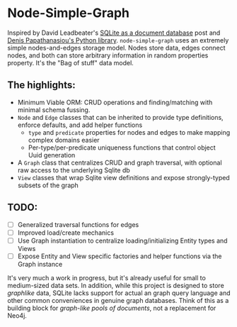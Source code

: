 # Node-Simple-Graph

Inspired by David Leadbeater's [SQLite as a document database](https://dgl.cx/2020/06/sqlite-json-support) post and [Denis Papathanasiou's Python library](https://github.com/dpapathanasiou/simple-graph). `node-simple-graph` uses an extremely simple nodes-and-edges storage model. Nodes store data, edges connect nodes, and both can store arbitrary information in random properties property. It's the "Bag of stuff" data model.

## The highlights:

- Minimum Viable ORM: CRUD operations and finding/matching with minimal schema fussing.
- `Node` and `Edge` classes that can be inherited to provide type definitions, enforce defaults, and add helper functions 
  - `type` and `predicate` properties for nodes and edges to make mapping complex domains easier
  - Per-type/per-predicate uniqueness functions that control object Uuid generation
- A `Graph` class that centralizes CRUD and graph traversal, with optional raw access to the underlying Sqlite db
- `View` classes that wrap Sqlite view definitions and expose strongly-typed subsets of the graph

## TODO:
- [ ] Generalized traversal functions for edges
- [ ] Improved load/create mechanics
- [ ] Use Graph instantiation to centralize loading/initializing Entity types and Views
- [ ] Expose Entity and View specific factories and helper functions via the Graph instance

It's very much a work in progress, but it's already useful for small to medium-sized data sets. In addition, while this project is designed to store _graphlike_ data, SQLite lacks support for actual an graph query language and other common conveniences in genuine graph databases. Think of this as a building block for _graph-like pools of documents_, not a replacement for Neo4j.
